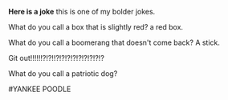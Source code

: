 **Here is a joke** this is one of my bolder jokes.

What do you call a box that is slightly red? a red box.

What do you call a boomerang that doesn't come back? A stick.

Git out!!!!!!?!?!!?!?!?!?!?!?!?!?!?

What do you call a patriotic dog?

#YANKEE POODLE
